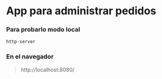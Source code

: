 # App para administrar pedidos


### Para probarlo modo local

```http-server```

### En el navegador

> http://localhost:8080/



